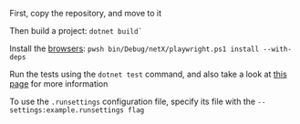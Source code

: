 First, copy the repository, and move to it
<p></p>
Then build a project: <code>dotnet build`</code> 
<p></p>
Install the <a href="https://playwright.dev/dotnet/docs/browsers">browsers</a>: <code>pwsh bin/Debug/netX/playwright.ps1 install --with-deps</code>

Run the tests using the <code>dotnet test</code> command, and also take a look at <a href="https://playwright.dev/dotnet/docs/running-tests">this page</a> for more information 
<p></p>
To use the <code>.runsettings</code> configuration file, specify its file with the <code>--settings:example.runsettings flag</code>